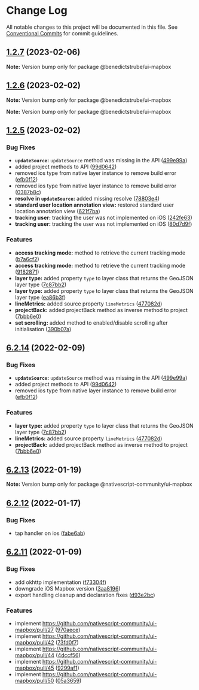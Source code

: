 # Change Log

All notable changes to this project will be documented in this file.
See [Conventional Commits](https://conventionalcommits.org) for commit guidelines.

## [1.2.7](https://github.com/benedictstrube/ui-mapbox/compare/v1.2.6...v1.2.7) (2023-02-06)

**Note:** Version bump only for package @benedictstrube/ui-mapbox





## [1.2.6](https://github.com/benedictstrube/ui-mapbox/compare/v1.2.5...v1.2.6) (2023-02-02)

**Note:** Version bump only for package @benedictstrube/ui-mapbox







**Note:** Version bump only for package @benedictstrube/ui-mapbox





## [1.2.5](https://github.com/benedictstrube/ui-mapbox/compare/v6.2.13...v1.2.5) (2023-02-02)


### Bug Fixes

* **`updateSource`:** `updateSource` method was missing in the API ([499e99a](https://github.com/benedictstrube/ui-mapbox/commit/499e99a8c59e06b0387f84321bc89940d224abb0))
* added project methods to API ([99d0642](https://github.com/benedictstrube/ui-mapbox/commit/99d06422767834046018ba2aace6257a413b720e))
* removed ios type from native layer instance to remove build error ([efb0f12](https://github.com/benedictstrube/ui-mapbox/commit/efb0f12eed40114581cfa94eae6daf30f0b1d53e))
* removed ios type from native layer instance to remove build error ([0387b8c](https://github.com/benedictstrube/ui-mapbox/commit/0387b8cb93278ff67aa10afdb781a30f96e50d25))
* **resolve in `updateSource`:** added missing resolve ([78803e4](https://github.com/benedictstrube/ui-mapbox/commit/78803e460b0689f9495c3f87f29774640ca9f5da))
* **standard user location annotation view:** restored standard user location annotation view ([621f7ba](https://github.com/benedictstrube/ui-mapbox/commit/621f7bac8daca00752e1db258e5d9c35469bbb39))
* **tracking user:** tracking the user was not implemented on iOS ([242fe63](https://github.com/benedictstrube/ui-mapbox/commit/242fe635391088af29bd74dab5b11431340305df))
* **tracking user:** tracking the user was not implemented on iOS ([80d7d9f](https://github.com/benedictstrube/ui-mapbox/commit/80d7d9f5f5219a669db260b70a57d08f5d41d383))


### Features

* **access tracking mode:** method to retrieve the current tracking mode ([b7a6cf2](https://github.com/benedictstrube/ui-mapbox/commit/b7a6cf2119969fd5daa304b69497cc9c5f9ca834))
* **access tracking mode:** method to retrieve the current tracking mode ([9182871](https://github.com/benedictstrube/ui-mapbox/commit/9182871d281ad181a5596a9500f6a8e4dfba2b07))
* **layer type:** added property `type` to layer class that returns the GeoJSON layer type ([7c87bb2](https://github.com/benedictstrube/ui-mapbox/commit/7c87bb2086eeff65139818120cc1c20c28ad12c3))
* **layer type:** added property `type` to layer class that returns the GeoJSON layer type ([ea86b3f](https://github.com/benedictstrube/ui-mapbox/commit/ea86b3f88b992783f8c90f395eb5441df296d5c8))
* **lineMetrics:** added source property `lineMetrics` ([477082d](https://github.com/benedictstrube/ui-mapbox/commit/477082db32077fc04005e6ee1ad5595d5511b0e9))
* **projectBack:** added projectBack method as inverse method to project ([7bbb6e0](https://github.com/benedictstrube/ui-mapbox/commit/7bbb6e0a1c5895f4825ed60ac55aca41e0a35835))
* **set scrolling:** added method to enabled/disable scrolling after initialisation ([390b07a](https://github.com/benedictstrube/ui-mapbox/commit/390b07aa5a94022def6e7396da4ffa5e6a6e00b5))





## [6.2.14](https://github.com/nativescript-community/ui-mapbox/compare/v6.2.13...v6.2.14) (2022-02-09)


### Bug Fixes

* **`updateSource`:** `updateSource` method was missing in the API ([499e99a](https://github.com/nativescript-community/ui-mapbox/commit/499e99a8c59e06b0387f84321bc89940d224abb0))
* added project methods to API ([99d0642](https://github.com/nativescript-community/ui-mapbox/commit/99d06422767834046018ba2aace6257a413b720e))
* removed ios type from native layer instance to remove build error ([efb0f12](https://github.com/nativescript-community/ui-mapbox/commit/efb0f12eed40114581cfa94eae6daf30f0b1d53e))


### Features

* **layer type:** added property `type` to layer class that returns the GeoJSON layer type ([7c87bb2](https://github.com/nativescript-community/ui-mapbox/commit/7c87bb2086eeff65139818120cc1c20c28ad12c3))
* **lineMetrics:** added source property `lineMetrics` ([477082d](https://github.com/nativescript-community/ui-mapbox/commit/477082db32077fc04005e6ee1ad5595d5511b0e9))
* **projectBack:** added projectBack method as inverse method to project ([7bbb6e0](https://github.com/nativescript-community/ui-mapbox/commit/7bbb6e0a1c5895f4825ed60ac55aca41e0a35835))





## [6.2.13](https://github.com/nativescript-community/ui-mapbox/compare/v6.2.12...v6.2.13) (2022-01-19)

**Note:** Version bump only for package @nativescript-community/ui-mapbox





## [6.2.12](https://github.com/nativescript-community/ui-mapbox/compare/v6.2.11...v6.2.12) (2022-01-17)


### Bug Fixes

* tap handler on ios ([fabe6ab](https://github.com/nativescript-community/ui-mapbox/commit/fabe6abedbb8d03fa2e220272f604b6528ebd196))





## [6.2.11](https://github.com/nativescript-community/ui-mapbox/compare/v6.2.10...v6.2.11) (2022-01-09)


### Bug Fixes

* add okhttp implementation ([f73304f](https://github.com/nativescript-community/ui-mapbox/commit/f73304faf9fae447bf0e56c794ed818d2357d887))
* downgrade iOS Mapbox version ([3aa8196](https://github.com/nativescript-community/ui-mapbox/commit/3aa8196259497799a2f8c1019b0210b9834bb2cf))
* export handling cleanup and declaration fixes ([d93e2bc](https://github.com/nativescript-community/ui-mapbox/commit/d93e2bcbb1eecdd3a7fcf9ebdc83caceb4248bab))


### Features

* implement https://github.com/nativescript-community/ui-mapbox/pull/27 ([970aece](https://github.com/nativescript-community/ui-mapbox/commit/970aecef1b76663db404bb978d47c1cda767ecd1))
* implement https://github.com/nativescript-community/ui-mapbox/pull/42 ([73fd0f7](https://github.com/nativescript-community/ui-mapbox/commit/73fd0f72aab045ca449ef35bdba9f9bbd75cb93a))
* implement https://github.com/nativescript-community/ui-mapbox/pull/44 ([4dccf56](https://github.com/nativescript-community/ui-mapbox/commit/4dccf5674ceb8d7cb8095c5aff61d401e3432782))
* implement https://github.com/nativescript-community/ui-mapbox/pull/45 ([9299af1](https://github.com/nativescript-community/ui-mapbox/commit/9299af132d69856d0d317adebcef25544145cfae))
* implement https://github.com/nativescript-community/ui-mapbox/pull/50 ([05a3659](https://github.com/nativescript-community/ui-mapbox/commit/05a3659b6b4398678c916472fe23d560c963155e))

